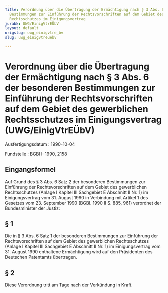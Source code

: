 ```yaml
---
Title: Verordnung über die Übertragung der Ermächtigung nach § 3 Abs. 6 der besonderen
  Bestimmungen zur Einführung der Rechtsvorschriften auf dem Gebiet des gewerblichen
  Rechtsschutzes im Einigungsvertrag
jurabk: UWG/EinigVtrEÜbV
layout: default
origslug: uwg_einigvtre_bv
slug: uwg_einigvtreuebv

---
```


# Verordnung über die Übertragung der Ermächtigung nach § 3 Abs. 6 der besonderen Bestimmungen zur Einführung der Rechtsvorschriften auf dem Gebiet des gewerblichen Rechtsschutzes im Einigungsvertrag (UWG/EinigVtrEÜbV)

Ausfertigungsdatum
:   1990-10-04

Fundstelle
:   BGBl I: 1990, 2158



## Eingangsformel

Auf Grund des § 3 Abs. 6 Satz 2 der besonderen Bestimmungen zur
Einführung der Rechtsvorschriften auf dem Gebiet des gewerblichen
Rechtsschutzes (Anlage I Kapitel III Sachgebiet E Abschnitt II Nr. 1)
im Einigungsvertrag vom 31. August 1990 in Verbindung mit Artikel 1
des Gesetzes vom 23. September 1990 (BGBl. 1990 II S. 885, 961)
verordnet der Bundesminister der Justiz:


## § 1

Die in § 3 Abs. 6 Satz 1 der besonderen Bestimmungen zur Einführung
der Rechtsvorschriften auf dem Gebiet des gewerblichen Rechtsschutzes
(Anlage I Kapitel III Sachgebiet E Abschnitt II Nr. 1) im
Einigungsvertrag vom 31. August 1990 enthaltene Ermächtigung wird auf
den Präsidenten des Deutschen Patentamts übertragen.


## § 2

Diese Verordnung tritt am Tage nach der Verkündung in Kraft.

